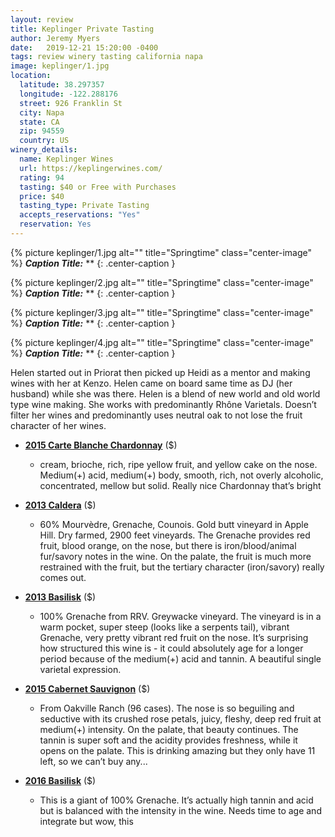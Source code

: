 ```yaml
---
layout: review
title: Keplinger Private Tasting
author: Jeremy Myers
date:   2019-12-21 15:20:00 -0400
tags: review winery tasting california napa 
image: keplinger/1.jpg
location:
  latitude: 38.297357
  longitude: -122.288176
  street: 926 Franklin St
  city: Napa
  state: CA
  zip: 94559
  country: US
winery_details:
  name: Keplinger Wines
  url: https://keplingerwines.com/
  rating: 94
  tasting: $40 or Free with Purchases
  price: $40
  tasting_type: Private Tasting
  accepts_reservations: "Yes"
  reservation: Yes
---
```


{% picture keplinger/1.jpg alt="" title="Springtime" class="center-image" %}
***Caption Title:*** **
{: .center-caption }

{% picture keplinger/2.jpg alt="" title="Springtime" class="center-image" %}
***Caption Title:*** **
{: .center-caption }

{% picture keplinger/3.jpg alt="" title="Springtime" class="center-image" %}
***Caption Title:*** **
{: .center-caption }

{% picture keplinger/4.jpg alt="" title="Springtime" class="center-image" %}
***Caption Title:*** **
{: .center-caption }

Helen started out in Priorat then picked up Heidi as a mentor and making wines with her at Kenzo. Helen came on board same time as DJ (her husband) while she was there. Helen is a blend of new world and old world type wine making. She works with predominantly Rhône Varietals. Doesn’t filter her wines and predominantly uses neutral oak to not lose the fruit character of her wines.

* [**2015 Carte Blanche Chardonnay**]() ($) 
  * cream, brioche, rich, ripe yellow fruit, and yellow cake on the nose. Medium(+) acid, medium(+) body, smooth, rich, not overly alcoholic, concentrated, mellow but solid. Really nice Chardonnay that’s bright

* [**2013 Caldera**]() ($)
  * 60% Mourvèdre, Grenache, Counois. Gold butt vineyard in Apple Hill. Dry farmed, 2900 feet vineyards. The Grenache provides red fruit, blood orange, on the nose, but there is iron/blood/animal fur/savory notes in the wine. On the palate, the fruit is much more restrained with the fruit, but the tertiary character (iron/savory) really comes out.

* [**2013 Basilisk**]() ($) 
  * 100% Grenache from RRV. Greywacke vineyard. The vineyard is in a warm pocket, super steep (looks like a serpents tail), vibrant Grenache, very pretty vibrant red fruit on the nose. It’s surprising how structured this wine is - it could absolutely age for a longer period because of the medium(+) acid and tannin. A beautiful single varietal expression.

* [**2015 Cabernet Sauvignon**]() ($) 
  * From Oakville Ranch (96 cases). The nose is so beguiling and seductive with its crushed rose petals, juicy, fleshy, deep red fruit at medium(+) intensity. On the palate, that beauty continues. The tannin is super soft and the acidity provides freshness, while it opens on the palate. This is drinking amazing but they only have 11 left, so we can’t buy any...

* [**2016 Basilisk**]() ($) 
  * This is a giant of 100% Grenache. It’s actually high tannin and acid but is balanced with the intensity in the wine. Needs time to age and integrate but wow, this
